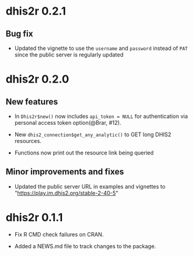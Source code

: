 # dhis2r 0.2.1

## Bug fix

* Updated the vignette to use the `username` and `password` instead of `PAT` since the public server is regularly updated 


# dhis2r 0.2.0

## New features

* In `Dhis2r$new()` now includes `api_token = NULL` for authentication via personal access token option(@Brar, #12).

* New `dhis2_connection$get_any_analytic()` to GET long DHIS2 resources.

* Functions now print out the resource link being queried 

## Minor improvements and fixes

* Updated the public server URL in examples and vignettes to "https://play.im.dhis2.org/stable-2-40-5"

# dhis2r 0.1.1

* Fix R CMD check failures on CRAN.

* Added a NEWS.md file to track changes to the package.
